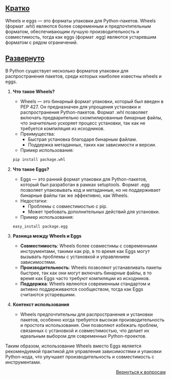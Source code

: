 ## <u>Кратко</u>

Wheels и eggs — это форматы упаковки для Python-пакетов. Wheels (формат .whl) являются более современным и
предпочтительным форматом, обеспечивающим лучшую производительность и совместимость, тогда как eggs (формат .egg)
являются устаревшим форматом с рядом ограничений.

## <u>Развернуто</u>

В Python существует несколько форматов упаковки для распространения пакетов, среди которых наиболее известны wheels
и eggs.

1. **Что такое Wheels?**
    - Wheels — это бинарный формат упаковки, который был введен в PEP 427. Он предназначен для упрощения установки и
      распространения Python-пакетов. Формат .whl позволяет включать предварительно скомпилированные бинарные файлы,
      что значительно ускоряет процесс установки, так как не требуется компиляция из исходников.
    - Преимущества:
        - Быстрая установка благодаря бинарным файлам.
        - Поддержка метаданных, таких как зависимости и версии.
    - Пример использования:
    ```python
    pip install package.whl
    ```

2. **Что такое Eggs?**
    - Eggs — это ранний формат упаковки для Python-пакетов, который был разработан в рамках setuptools. Формат
      .egg позволяет упаковывать код и метаданные, но не поддерживает бинарные файлы так же эффективно, как Wheels.
    - Недостатки:
        - Проблемы с совместимостью с pip.
        - Может требовать дополнительных действий для установки.
    - Пример использования:
    ```python
    easy_install package.egg
    ```

3. **Разница между Wheels и Eggs**
    - **Совместимость**: Wheels более совместимы с современными инструментами, такими как pip, в то время как Eggs
      могут вызывать проблемы с установкой и управлением зависимостями.
    - **Производительность**: Wheels позволяют устанавливать пакеты быстрее, так как они могут включать бинарные файлы,
      в то время как Eggs часто требуют компиляции из исходников.
    - **Поддержка**: Wheels являются современным стандартом и активно поддерживаются сообществом, тогда как Eggs
      считаются устаревшими.

4. **Контекст использования**
    - Wheels предпочтительны для распространения и установки пакетов, особенно когда требуется высокая
      производительность и простота использования. Они позволяют избежать проблем, связанных с установкой и
      совместимостью, что делает их идеальным выбором для современных Python-проектов.

Таким образом, использование Wheels вместо Eggs является рекомендуемой практикой для управления зависимостями и
упаковки Python-кода, что улучшает производительность и совместимость с инструментами.

<div align="right">

[Вернуться к вопросам](../Вопросы.md)

</div>
